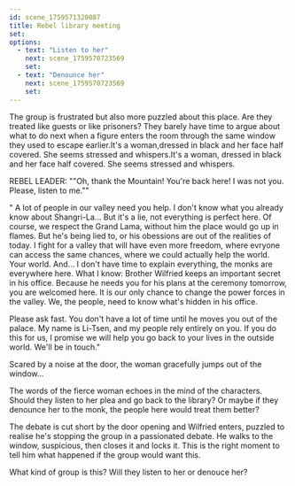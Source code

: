 ```yaml
---
id: scene_1759571320087
title: Rebel library meeting
set:
options:
  - text: "Listen to her"
    next: scene_1759570723569
    set:
  - text: "Denounce her"
    next: scene_1759570723569
    set:
---
```


The group is frustrated but also more puzzled about this place. Are they treated like guests or like prisoners? They barely have time to argue about what to do next when a figure enters the room through the same window they used to escape earlier.It's a woman,dressed in black and her face half covered. She seems stressed and whispers.It's a woman, dressed in black and her face half covered. She seems stressed and whispers.
  
  REBEL LEADER: ""Oh, thank the Mountain! You're back here! I was not you. Please, listen to me.""

" A lot of people in our valley need you help. I don't know what you already know about Shangri-La... But it's a lie, not everything is perfect here. Of course, we respect the Grand Lama, without him the place would go up in flames. But he's being lied to, or his obessions are out of the realities of today. I fight for a valley that will have even more freedom, where evryone can access the same chances, where we could actually help the world. Your world. And... I don't have time to explain everything, the monks are everywhere here. What I know: Brother Wilfried keeps an important secret in his office. Because he needs you for his plans at the ceremony tomorrow, you are welcomed here. It is our only chance to change the power forces in the valley. We, the people, need to know what's hidden in his office.

Please ask fast. You don't have a lot of time until he moves you out of the palace. 
My name is Li-Tsen, and my people rely entirely on you. If you do this for us, I promise we will help you go back to your lives in the outside world. We'll be in touch."

Scared by a noise at the door, the woman gracefully jumps out of the window...

The words of the fierce woman echoes in the mind of the characters. Should they listen to her plea and go back to the library? Or maybe if they denounce her to the monk, the people here would treat them better? 

The debate is cut short by the door opening and Wilfried enters, puzzled to realise he's stopping the group in a passionated debate. He walks to the window, suspicious, then closes it and locks it. This is the right moment to tell him what happened if the group would want this.

What kind of group is this? Will they listen to her or denouce her?